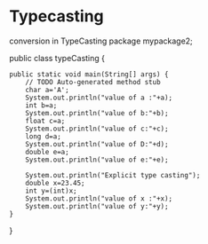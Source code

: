 # Typecasting
conversion in TypeCasting
package mypackage2;

public class typeCasting {

	public static void main(String[] args) {
		// TODO Auto-generated method stub
		char a='A';
		System.out.println("value of a :"+a);
		int b=a;
		System.out.println("value of b:"+b);
		float c=a;
		System.out.println("value of c:"+c);
		long d=a;
		System.out.println("value of D:"+d);
		double e=a;
		System.out.println("value of e:"+e);

		System.out.println("Explicit type casting");
		double x=23.45;
		int y=(int)x;
		System.out.println("value of x :"+x);
		System.out.println("value of y:"+y);
	}
	

}


